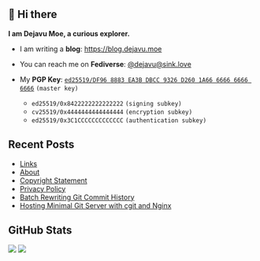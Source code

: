 ## 👋 Hi there

**I am Dejavu Moe, a curious explorer.**

- I am writing a **blog**: https://blog.dejavu.moe
- You can reach me on **Fediverse**: [@dejavu@sink.love](https://@dejavu@sink.love)
- My **PGP Key**: [`ed25519/DF96 8883 EA3B DBCC 9326 D260 1A66 6666 6666 6666`](https://xvo.es/pgp) `(master key)`

  - `ed25519/0x8422222222222222` `(signing subkey)`
  - `cv25519/0x4444444444444444` `(encryption subkey)`
  - `ed25519/0x3C1CCCCCCCCCCCCC` `(authentication subkey)`

## Recent Posts

<!-- BLOG-POST-LIST:START -->
- [Links](https://blog.dejavu.moe/links/)
- [About](https://blog.dejavu.moe/about/)
- [Copyright Statement](https://blog.dejavu.moe/copyright/)
- [Privacy Policy](https://blog.dejavu.moe/privacy/)
- [Batch Rewriting Git Commit History](https://blog.dejavu.moe/posts/batch-rewriting-git-commit-history/)
- [Hosting Minimal Git Server with cgit and Nginx](https://blog.dejavu.moe/posts/hosting-minimal-git-server-with-cgit/)
<!-- BLOG-POST-LIST:END -->

## GitHub Stats

![](https://fastly.jsdelivr.net/gh/DejavuMoe/GitHub-Stats@latest/generated/overview.svg)
![](https://fastly.jsdelivr.net/gh/DejavuMoe/GitHub-Stats@latest/generated/languages.svg)
